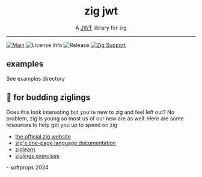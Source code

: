 <h1 align="center">
    zig jwt
</h1>

<div align="center">
    A <a href="https://jwt.io/">JWT</a> library for zig
</div>

---

[![Main](https://github.com/softprops/zig-jwt/actions/workflows/ci.yml/badge.svg)](https://github.com/softprops/zig-jwt/actions/workflows/ci.yml) ![License Info](https://img.shields.io/github/license/softprops/zig-jwt) ![Release](https://img.shields.io/github/v/release/softprops/zig-jwt) [![Zig Support](https://img.shields.io/badge/zig-0.13.0-black?logo=zig)](https://ziglang.org/documentation/0.13.0/)


## examples

See examples directory

## 🥹 for budding ziglings

Does this look interesting but you're new to zig and feel left out? No problem, zig is young so most us of our new are as well. Here are some resources to help get you up to speed on zig

- [the official zig website](https://ziglang.org/)
- [zig's one-page language documentation](https://ziglang.org/documentation/0.13.0/)
- [ziglearn](https://ziglearn.org/)
- [ziglings exercises](https://github.com/ratfactor/ziglings)


\- softprops 2024
